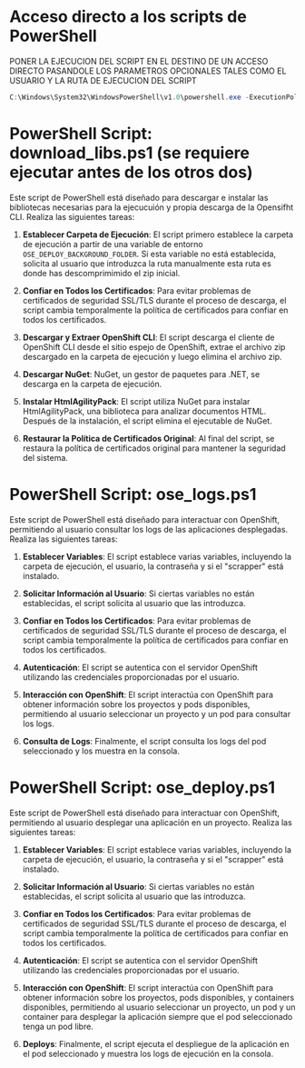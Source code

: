 # Acceso directo a los scripts de PowerShell
PONER LA EJECUCION DEL SCRIPT EN EL DESTINO DE UN ACCESO DIRECTO PASANDOLE LOS PARAMETROS OPCIONALES TALES COMO	EL USUARIO Y LA RUTA DE EJECUCION DEL SCRIPT
````POWERSHELL
C:\Windows\System32\WindowsPowerShell\v1.0\powershell.exe -ExecutionPolicy Bypass -File "RUTAABSOLUTA_DESCOMPRIMIDO\ose_logs.ps1" -oseRuntimeFolder "RUTAABSOLUTA_DESCOMPRIMIDO" -user "hmaja9q"
````

# PowerShell Script: download_libs.ps1 (se requiere	ejecutar antes	de los otros dos)

Este script de PowerShell está diseñado para descargar e instalar las bibliotecas necesarias para la ejecucuión y propia descarga de la Opensifht CLI. 
Realiza las siguientes tareas:

1. **Establecer Carpeta de Ejecución**: El script primero establece la carpeta de ejecución a partir de una variable de entorno `OSE_DEPLOY_BACKGROUND_FOLDER`. Si esta variable no está establecida, solicita al usuario que introduzca la ruta manualmente esta ruta es donde has descomprimimido el zip inicial.

2. **Confiar en Todos los Certificados**: Para evitar problemas de certificados de seguridad SSL/TLS durante el proceso de descarga, el script cambia temporalmente la política de certificados para confiar en todos los certificados.

3. **Descargar y Extraer OpenShift CLI**: El script descarga el cliente de OpenShift CLI desde el sitio espejo de OpenShift, extrae el archivo zip descargado en la carpeta de ejecución y luego elimina el archivo zip.

4. **Descargar NuGet**: NuGet, un gestor de paquetes para .NET, se descarga en la carpeta de ejecución.

5. **Instalar HtmlAgilityPack**: El script utiliza NuGet para instalar HtmlAgilityPack, una biblioteca para analizar documentos HTML. Después de la instalación, el script elimina el ejecutable de NuGet.
6. **Restaurar la Política de Certificados Original**: Al final del script, se restaura la política de certificados original para mantener la seguridad del sistema.

# PowerShell Script: ose_logs.ps1

Este script de PowerShell está diseñado para interactuar con OpenShift, permitiendo al usuario consultar los logs de las aplicaciones desplegadas. Realiza las siguientes tareas:

1. **Establecer Variables**: El script establece varias variables, incluyendo la carpeta de ejecución, el usuario, la contraseña y si el "scrapper" está instalado.

2. **Solicitar Información al Usuario**: Si ciertas variables no están establecidas, el script solicita al usuario que las introduzca.

3. **Confiar en Todos los Certificados**: Para evitar problemas de certificados de seguridad SSL/TLS durante el proceso de descarga, el script cambia temporalmente la política de certificados para confiar en todos los certificados.

4. **Autenticación**: El script se autentica con el servidor OpenShift utilizando las credenciales proporcionadas por el usuario.

5. **Interacción con OpenShift**: El script interactúa con OpenShift para obtener información sobre los proyectos y pods disponibles, permitiendo al usuario seleccionar un proyecto y un pod para consultar los logs.

6. **Consulta de Logs**: Finalmente, el script consulta los logs del pod seleccionado y los muestra en la consola.


# PowerShell Script: ose_deploy.ps1

Este script de PowerShell está diseñado para interactuar con OpenShift, permitiendo al usuario desplegar	una aplicación en un proyecto. Realiza las siguientes tareas:

1. **Establecer Variables**: El script establece varias variables, incluyendo la carpeta de ejecución, el usuario, la contraseña y si el "scrapper" está instalado.

2. **Solicitar Información al Usuario**: Si ciertas variables no están establecidas, el script solicita al usuario que las introduzca.

3. **Confiar en Todos los Certificados**: Para evitar problemas de certificados de seguridad SSL/TLS durante el proceso de descarga, el script cambia temporalmente la política de certificados para confiar en todos los certificados.

4. **Autenticación**: El script se autentica con el servidor OpenShift utilizando las credenciales proporcionadas por el usuario.

5. **Interacción con OpenShift**: El script interactúa con OpenShift para obtener información sobre los proyectos, pods disponibles, y containers disponibles, permitiendo al usuario seleccionar un proyecto, un pod y un container para desplegar la aplicación siempre	que el pod seleccionado tenga un pod libre.

6. **Deploys**: Finalmente, el script ejecuta el despliegue de la aplicación en el pod seleccionado y muestra los logs de ejecución en la consola.
